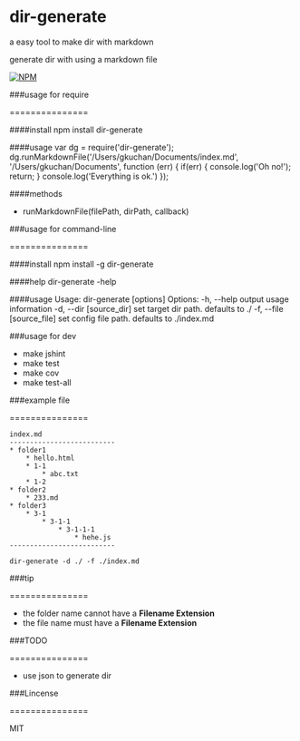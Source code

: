 dir-generate
===============

a easy tool to make dir with markdown

generate dir with using a markdown file

[![NPM](https://nodei.co/npm/dir-generate.png?downloads=true&downloadRank=true&stars=true)](https://nodei.co/npm/dir-generate/)

###usage for require

===============

####install
	npm install dir-generate

####usage
	var dg = require('dir-generate');
	dg.runMarkdownFile('/Users/gkuchan/Documents/index.md', '/Users/gkuchan/Documents', function (err) {
	  if(err) {
	    console.log('Oh no!');
	    return;
	  }
	  console.log('Everything is ok.')
	});

####methods
* runMarkdownFile(filePath, dirPath, callback)

###usage for command-line

===============

####install
	npm install -g dir-generate

####help
	dir-generate -help

####usage
	Usage: dir-generate [options]
  	Options:
    -h, --help                output usage information
    -d, --dir [source_dir]    set target dir path. defaults to ./
    -f, --file [source_file]  set config file path. defaults to ./index.md

###usage for dev

* make jshint
* make test
* make cov
* make test-all

###example file

===============

	index.md
	--------------------------
	* folder1
		* hello.html
		* 1-1
			* abc.txt
		* 1-2
	* folder2
		* 233.md
	* folder3
		* 3-1
			* 3-1-1
				* 3-1-1-1
					* hehe.js
	--------------------------

	dir-generate -d ./ -f ./index.md

###tip

===============

* the folder name cannot have a **Filename Extension**
* the file name must have a **Filename Extension**

###TODO

===============

* use json to generate dir

###Lincense

===============

MIT

